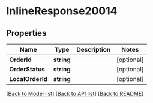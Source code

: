# InlineResponse20014

## Properties

Name | Type | Description | Notes
------------ | ------------- | ------------- | -------------
**OrderId** | **string** |  | [optional] 
**OrderStatus** | **string** |  | [optional] 
**LocalOrderId** | **string** |  | [optional] 

[[Back to Model list]](../README.md#documentation-for-models) [[Back to API list]](../README.md#documentation-for-api-endpoints) [[Back to README]](../README.md)


